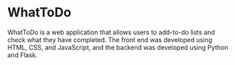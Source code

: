 # WhatToDo

WhatToDo is a web application that allows users to add-to-do lists and check what they have completed. The front end was developed using HTML, CSS, and JavaScript, and the backend was developed using Python and Flask.
